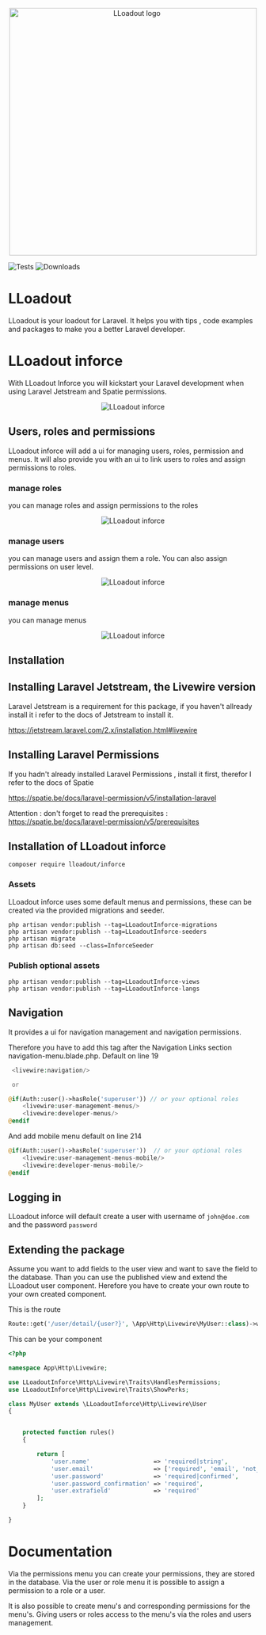 <p align="center">
    <img src="https://github.com/LLoadout/assets/blob/master/LLoadout_inforce.png" width="500" title="LLoadout logo">
</p>

![Tests](https://github.com/LLoadout/inforce/workflows/tests/badge.svg)
![Downloads](https://img.shields.io/packagist/dt/lloadout/inforce.svg?style=flat-square)

# LLoadout

LLoadout is your loadout for Laravel. It helps you with tips , code examples and packages to make you a better Laravel developer.

# LLoadout inforce

With LLoadout Inforce you will kickstart your Laravel development when using Laravel Jetstream and Spatie permissions.

<p align="center">
    <img src="https://github.com/LLoadout/assets/blob/master/inforce/teaser.png"  title="LLoadout inforce">
</p>

## Users, roles and permissions

LLoadout inforce will add a ui for managing users, roles, permission and menus. It will also provide you with
an ui to link users to roles and assign permissions to roles.

### manage roles

you can manage roles and assign permissions to the roles

<p align="center">
    <img src="https://github.com/LLoadout/assets/blob/master/inforce/roles.png"  title="LLoadout inforce">
</p>

### manage users

you can manage users and assign them a role. You can also assign permissions on user level.

<p align="center">
    <img src="https://github.com/LLoadout/assets/blob/master/inforce/users.png"  title="LLoadout inforce">
</p>

### manage menus

you can manage menus

<p align="center">
    <img src="https://github.com/LLoadout/assets/blob/master/inforce/menus.png"  title="LLoadout inforce">
</p>

## Installation

## Installing Laravel Jetstream, the Livewire version

Laravel Jetstream is a requirement for this package, if you haven't allready install it i refer
to the docs of Jetstream to install it.

https://jetstream.laravel.com/2.x/installation.html#livewire

## Installing Laravel Permissions

If you hadn't already installed Laravel Permissions , install it first, therefor I refer to the docs of Spatie

https://spatie.be/docs/laravel-permission/v5/installation-laravel

Attention : don't forget to read the prerequisites : https://spatie.be/docs/laravel-permission/v5/prerequisites

## Installation of LLoadout inforce

```shell
composer require lloadout/inforce
```

### Assets

LLoadout inforce uses some default menus and permissions, these can be created via the provided migrations and seeder.

```shell
php artisan vendor:publish --tag=LLoadoutInforce-migrations
php artisan vendor:publish --tag=LLoadoutInforce-seeders
php artisan migrate
php artisan db:seed --class=InforceSeeder
```

### Publish optional assets

```shell
php artisan vendor:publish --tag=LLoadoutInforce-views
php artisan vendor:publish --tag=LLoadoutInforce-langs
```

## Navigation

It provides a ui for navigation management and navigation permissions.

Therefore you have to add this tag after the Navigation Links section navigation-menu.blade.php. Default on line 19

```php
 <livewire:navigation/>

 or

@if(Auth::user()->hasRole('superuser')) // or your optional roles
    <livewire:user-management-menus/>
    <livewire:developer-menus/>
@endif
```

And add mobile menu default on line 214

```php
@if(Auth::user()->hasRole('superuser'))  // or your optional roles
    <livewire:user-management-menus-mobile/>
    <livewire:developer-menus-mobile/>
@endif
```

## Logging in

LLoadout inforce will default create a user with username of `john@doe.com` and the password `password`

## Extending the package

Assume you want to add fields to the user view and want to save the field to the database. Than you can use the published view and extend the LLoadout user component.
Herefore you have to create your own route to your own created component.

This is the route

```php
Route::get('/user/detail/{user?}', \App\Http\Livewire\MyUser::class)->whereNumber('id')->name('users.edit');
```

This can be your component

```php
<?php

namespace App\Http\Livewire;

use LLoadoutInforce\Http\Livewire\Traits\HandlesPermissions;
use LLoadoutInforce\Http\Livewire\Traits\ShowPerks;

class MyUser extends \LLoadoutInforce\Http\Livewire\User
{


    protected function rules()
    {

        return [
            'user.name'                  => 'required|string',
            'user.email'                 => ['required', 'email', 'not_in:' . $this->user->id],
            'user.password'              => 'required|confirmed',
            'user.password_confirmation' => 'required',
            'user.extrafield'            => 'required'
        ];
    }

}

```

# Documentation

Via the permissions menu you can create your permissions, they are stored in the database. Via the user or role menu it is possible to assign a permission to a role or a user.

It is also possible to create menu's and corresponding permissions for the menu's. Giving users or roles access to the menu's via the roles and users management.
